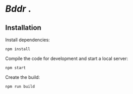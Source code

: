 # $Bddr$ .






## Installation

Install dependencies:

```
npm install
```

Compile the code for development and start a local server:

```
npm start
```

Create the build:

```
npm run build
```






